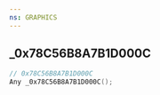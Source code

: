 ```yaml
---
ns: GRAPHICS
---
```

## _0x78C56B8A7B1D000C

```c
// 0x78C56B8A7B1D000C
Any _0x78C56B8A7B1D000C();
```

